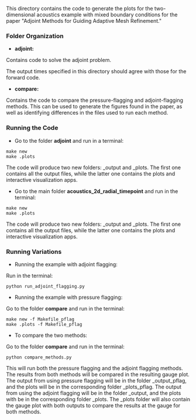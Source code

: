 This directory contains the code to generate the plots for the
two-dimensional acoustics example with mixed boundary conditions
for the paper "Adjoint Methods for Guiding Adaptive Mesh Refinement."

### Folder Organization
* **adjoint:**

Contains code to solve the adjoint problem.

The output times specified in this directory should agree with those for the
forward code. 

* **compare:**

Contains the code to compare the pressure-flagging and adjoint-flagging methods. This can be used to generate the figures found in the paper, as well as identifying differences in the files used to run each method.


### Running the Code

* Go to the folder **adjoint** and run in a terminal:

```
make new
make .plots
```

The code will produce two new folders: _output and _plots. 
The first one contains all the output files, while the latter one contains the plots and interactive 
visualization apps.

* Go to the main folder **acoustics_2d_radial_timepoint** and run in the terminal:

```
make new
make .plots
```

The code will produce two new folders: _output and _plots. 
The first one contains all the output files, while the latter one contains the plots and interactive 
visualization apps.

### Running Variations

* Running the example with adjoint flagging:

Run in the terminal:

```
python run_adjoint_flagging.py
```

* Running the example with pressure flagging:

Go to the folder **compare** and run in the terminal:

```
make new -f Makefile_pflag
make .plots -f Makefile_pflag
```

* To compare the two methods:

Go to the folder **compare** and run in the terminal:

```
python compare_methods.py
```

This will run both the pressure flagging and the adjoint flagging methods. The results from both methods will be compared in the resulting gauge plot. 
The output from using pressure flagging will be in the folder _output_pflag, and the plots will be in the corresponding folder _plots_pflag. The output from using the adjoint flagging will be in the folder _output, and the plots with be in the corresponding folder _plots. The _plots folder will also contain the gauge plot with both outputs to compare the results at the gauge for both methods.


